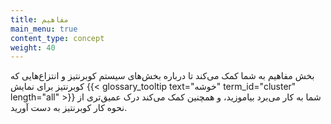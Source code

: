 ```yaml
---
title: مفاهیم
main_menu: true
content_type: concept
weight: 40
---
```


<!-- overview -->

بخش مفاهیم به شما کمک می‌کند تا درباره بخش‌های سیستم کوبرنتیز و انتزاع‌هایی که کوبرنتیز برای نمایش {{< glossary_tooltip text="خوشه" term_id="cluster" length="all" >}} شما به کار می‌برد بیاموزید، و همچنین کمک می‌کند درک عمیق‌تری از نحوه کار کوبرنتیز به دست آورید.

<!-- body -->
